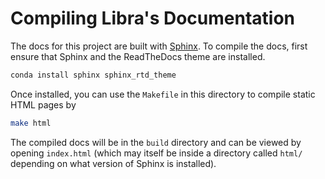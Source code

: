# Compiling Libra's Documentation

The docs for this project are built with [Sphinx](http://www.sphinx-doc.org/en/master/).
To compile the docs, first ensure that Sphinx and the ReadTheDocs theme are installed.


```bash
conda install sphinx sphinx_rtd_theme 
```


Once installed, you can use the `Makefile` in this directory to compile static HTML pages by
```bash
make html
```

The compiled docs will be in the `build` directory and can be viewed by opening `index.html` (which may itself 
be inside a directory called `html/` depending on what version of Sphinx is installed).
